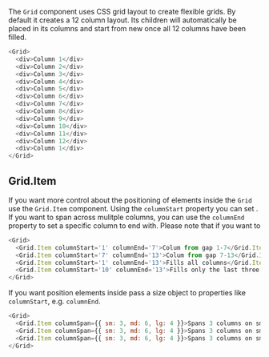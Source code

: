 The `Grid` component uses CSS grid layout to create flexible grids. By default it creates a 12 column layout. Its children will automatically be placed in  its columns and start from new once all 12 columns have been filled.

```js
<Grid>
  <div>Column 1</div>
  <div>Column 2</div>
  <div>Column 3</div>
  <div>Column 4</div>
  <div>Column 5</div>
  <div>Column 6</div>
  <div>Column 7</div>
  <div>Column 8</div>
  <div>Column 9</div>
  <div>Column 10</div>
  <div>Column 11</div>
  <div>Column 12</div>
  <div>Column 1</div>
</Grid>
```

## Grid.Item 

If you want more control about the positioning of elements inside the `Grid` use the `Grid.Item` component. Using the `columnStart` property you can set . If you want to span across mulitple columns, you can use the `columnEnd` property to set a specific column to end with. Please note that if you want to  

```js
<Grid>
  <Grid.Item columnStart='1' columnEnd='7'>Colum from gap 1-7</Grid.Item>
  <Grid.Item columnStart='7' columnEnd='13'>Colum from gap 7-13</Grid.Item>
  <Grid.Item columnStart='1' columnEnd='13'>Fills all columns</Grid.Item>
  <Grid.Item columnStart='10' columnEnd='13'>Fills only the last three columns</Grid.Item>
</Grid>
```

If you want position elements inside pass a size object to properties like `columnStart`, e.g. `columnEnd`.

```js
<Grid>
  <Grid.Item columnSpan={{ sm: 3, md: 6, lg: 4 }}>Spans 3 columns on small, 6 on a medium and 4 columns on large devices…</Grid.Item>
  <Grid.Item columnSpan={{ sm: 3, md: 6, lg: 4 }}>Spans 3 columns on small, 6 on a medium and 4 columns on large devices…</Grid.Item>
  <Grid.Item columnSpan={{ sm: 3, md: 6, lg: 4 }}>Spans 3 columns on small, 6 on a medium and 4 columns on large devices…</Grid.Item>
</Grid>
```
